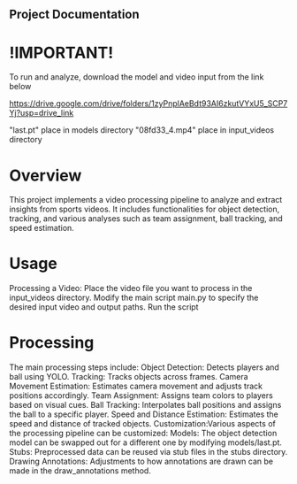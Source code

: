 ## Project Documentation
# !IMPORTANT!
To run and analyze, download the model and video input from the link below

https://drive.google.com/drive/folders/1zyPnplAeBdt93AI6zkutVYxU5_SCP7Yj?usp=drive_link

"last.pt" place in models directory
"08fd33_4.mp4" place in input_videos directory

# Overview

This project implements a video processing pipeline to analyze and extract insights from sports videos. 
It includes functionalities for object detection, tracking, and various analyses such as team assignment, ball tracking, and speed estimation.

# Usage
Processing a Video:
Place the video file you want to process in the input_videos directory.
Modify the main script main.py to specify the desired input video and output paths.
Run the script

# Processing
The main processing steps include:
Object Detection: Detects players and ball using YOLO.
Tracking: Tracks objects across frames.
Camera Movement Estimation: Estimates camera movement and adjusts track positions accordingly.
Team Assignment: Assigns team colors to players based on visual cues.
Ball Tracking: Interpolates ball positions and assigns the ball to a specific player.
Speed and Distance Estimation: Estimates the speed and distance of tracked objects.
Customization:Various aspects of the processing pipeline can be customized:
Models: The object detection model can be swapped out for a different one by modifying models/last.pt.
Stubs: Preprocessed data can be reused via stub files in the stubs directory.
Drawing Annotations: Adjustments to how annotations are drawn can be made in the draw_annotations method.
